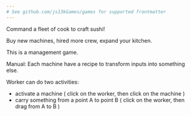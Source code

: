 ```yaml
---
# See github.com/js13kGames/games for supported frontmatter
---
```

Command a fleet of cook to craft sushi! 

Buy new machines, hired more crew, expand your kitchen.

This is a management game.


Manual:
Each machine have a recipe to transform inputs into something else.

Worker can do two activities:
 - activate a machine ( click on the worker, then click on the machine )
 - carry something from a point A to point B ( click on the worker, then drag from A to B )